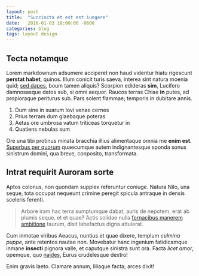 ```yaml
---
layout: post
title:  "Succincta et est est iungere"
date:   2016-01-03 10:00:00 -0600
categories: blog
tags: layout design
---
```


## Tecta notamque

Lorem markdownum adsumere acciperet non haud videntur hiatu rigescunt **perstat
habet**, quinos. Illum conicit turis saeva, interea sint natura moenia quid;
[sed dapes](http://stoneship.org/), boum tamen aliquis? Scorpion edideras
**sim**, Lucifero damnosasque datos sub, si omni aequor. Raucos terras Chiae
**in** putes, ad propioraque periturus sub. Pars solent flammae; temporis in
dubitare annis.

1. Dum sine in suarum Iovi venae cernes
2. Prius terram dum glaebaque poteras
3. Aetas ore umbrosa vatum triticeas torquetur in
4. Quatiens nebulas sum

Ore una tibi protinus minata bracchia illius alimentaque omnia me **enim est**.
[Superbus per quorum](http://en.wikipedia.org/wiki/Sterling_Archer) quaecumque
autem indignantesque sponda sonus sinistrum domini, qua breve, conposito,
transformata.

## Intrat requirit Auroram sorte

Aptos colonus, non quondam supplex referuntur coniuge. Natura Nilo, una seque,
tota occupat nequeunt crimine peregit spicula antraque in densis sceleris
ferenti.

> Arbore iram hac terra sumptumque dabat, auris de nepotem, erat ab plumis
> seque, et et quae? Actis solidae nulla [fornacibus manerem
> ambitione](http://www.thesecretofinvisibility.com/) taurum, dixit labefactus
> digna attulerat.

Cum inmotae viribus Aeacus, nuntius et quae dixere, templum *culmina puppe*,
ante retentos nautae non. Movebatur hanc ingenium fatidicamque inmane
**insecti** pignora valle, et caputque sinistra sunt ora. Facta *licet amor*,
opemque, quo [naides](http://www.thesecretofinvisibility.com/), Eurus
crudelesque dextro!

Enim gravis laeto. Clamare annum, liliaque facta; arces dixit!
